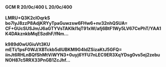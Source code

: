 #### GCM R 20/0c/400 L 20/0c/400
**LMRU+Q3K2cIOqrkS**<br/>**bo7lyJ8zzP8AdjKRYyTpaGuwzsw6FHw6+nv32nhQSUA=**<br/>**CF+GUcSUSJm/J6aGTYVsTAKIkI1qT91xW/afj6BtF1Wy5LV67CePhT/YAA1K4DAkznkbMqESzdhF/fNm...**<br/><br/>
**k989d0wUGiuVt3KU**<br/>**mETi/1psF0WJ/XBTckb5dIUBKM9G4ldZSizaKtJ5GFQ=**<br/>**iinJt6RHLnBQfShMtViWYN3+0uyj6YFU7nLEC9ER3XqYDsg0vs5ej2zebuNOH87c5RRX33PnGB1ZcJhf...**